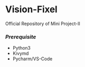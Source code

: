 # Vision-Fixel
Official Repository of Mini Project-II 

### _Prerequisite_
- Python3
- Kivymd
- Pycharm/VS-Code

